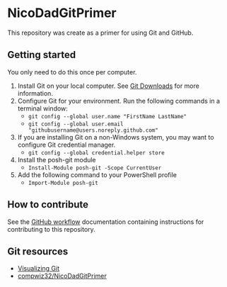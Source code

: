 # NicoDadGitPrimer

This repository was create as a primer for using Git and GitHub.

## Getting started

You only need to do this once per computer.

1. Install Git on your local computer. See [Git Downloads](https://git-scm.com/downloads) for more
   information.
1. Configure Git for your environment. Run the following commands in a terminal window:
   - `git config --global user.name "FirstName LastName"`
   - `git config --global user.email "githubusername@users.noreply.github.com"`
1. If you are installing Git on a non-Windows system, you may want to configure Git credential
   manager.
   - `git config --global credential.helper store`
1. Install the posh-git module
   - `Install-Module posh-git -Scope CurrentUser`
1. Add the following command to your PowerShell profile
   - `Import-Module posh-git`

## How to contribute

See the [GitHub workflow](./Docs/GitHub-workflow.md) documentation containing instructions for
contributing to this repository.

## Git resources

- [Visualizing Git](http://git-school.github.io/visualizing-git/)
- [compwiz32/NicoDadGitPrimer](https://github.com/compwiz32/NicoDadGitPrimer)
